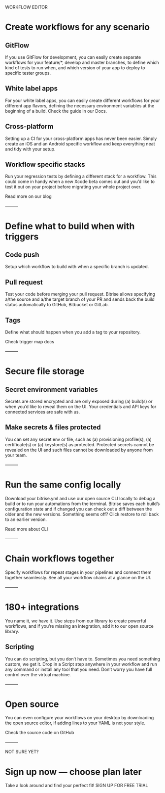<!--
These are the copies from the Bitrise Features page: https://www.bitrise.io/features/workflow-editor
With your help, we could build the first localized version for Japan.
-->

WORKFLOW EDITOR
# Create workflows for any scenario

## GitFlow
If you use GitFlow for development, you can easily create separate workflows for your feature/*, develop and master branches, to define which kind of tests to run when, and which version of your app to deploy to specific tester groups.

## White label apps
For your white label apps, you can easily create different workflows for your different app flavors, defining the necessary environment variables at the beginning of a build. Check the guide in our Docs.

## Cross-platform
Setting up a CI for your cross-platform apps has never been easier. Simply create an iOS and an Android specific workflow and keep everything neat and tidy with your setup.

## Workflow specific stacks
Run your regression tests by defining a different stack for a workflow. This could come in handy when a new Xcode beta comes out and you’d like to test it out on your project before migrating your whole project over.

Read more on our blog

———

# Define what to build when with triggers
## Code push
Setup which workflow to build with when a specific branch is updated.

## Pull request
Test your code before merging your pull request. Bitrise allows specifying a/the source and a/the target branch of your PR and sends back the build status automatically to GitHub, Bitbucket or GitLab.

## Tags
Define what should happen when you add a tag to your repository.

Check trigger map docs

———

# Secure file storage
## Secret environment variables
Secrets are stored encrypted and are only exposed during (a) build(s) or when you’d like to reveal them on the UI. Your credentials and API keys for connected services are safe with us.

## Make secrets & files protected
You can set any secret env or file, such as (a) provisioning profile(s), (a) certificate(s) or (a) keystore(s) as protected. Protected secrets cannot be revealed on the UI and such files cannot be downloaded by anyone from your team.

———

# Run the same config locally
Download your bitrise.yml and use our open source CLI locally to debug a build or to run your automations from the terminal. Bitrise saves each build’s configuration state and if changed you can check out a diff between the older and the new versions. Something seems off? Click restore to roll back to an earlier version.

Read more about CLI

———

# Chain workflows together
Specify workflows for repeat stages in your pipelines and connect them together seamlessly. See all your workflow chains at a glance on the UI.

———

# 180+ integrations
You name it, we have it. Use steps from our library to create powerful workflows, and if you’re missing an integration, add it to our open source library.

## Scripting
You can do scripting, but you don’t have to. Sometimes you need something custom, we get it. Drop in a Script step anywhere in your workflow and run any command or install any tool that you need. Don’t worry you have full control over the virtual machine.

———

# Open source
You can even configure your workflows on your desktop by downloading the open source editor, if adding lines to your YAML is not your style.

Check the source code on GitHub

———

NOT SURE YET?
# Sign up now — choose plan later
Take a look around and find your perfect fit!
SIGN UP FOR FREE TRIAL